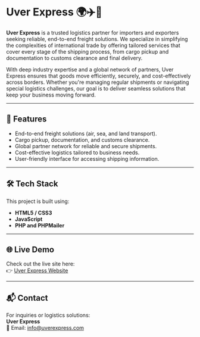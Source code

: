 # Uver Express 🌍✈️🚢  

**Uver Express** is a trusted logistics partner for importers and exporters seeking reliable, end-to-end freight solutions. We specialize in simplifying the complexities of international trade by offering tailored services that cover every stage of the shipping process, from cargo pickup and documentation to customs clearance and final delivery.  

With deep industry expertise and a global network of partners, Uver Express ensures that goods move efficiently, securely, and cost-effectively across borders. Whether you're managing regular shipments or navigating special logistics challenges, our goal is to deliver seamless solutions that keep your business moving forward.  

---

## 🚀 Features
- End-to-end freight solutions (air, sea, and land transport).  
- Cargo pickup, documentation, and customs clearance.  
- Global partner network for reliable and secure shipments.  
- Cost-effective logistics tailored to business needs.  
- User-friendly interface for accessing shipping information.  

---

## 🛠️ Tech Stack
This project is built using:
- **HTML5 / CSS3**  
- **JavaScript**
- **PHP and PHPMailer**

---

## 🌐 Live Demo
Check out the live site here:  
👉 [Uver Express Website](http://uverexpress-001-site5.mtempurl.com/index.html)  

---

## 📬 Contact  

For inquiries or logistics solutions:  
**Uver Express**  
📧 Email: info@uverexpress.com

